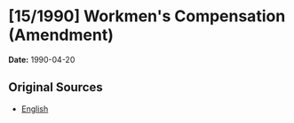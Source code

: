 # [15/1990] Workmen's Compensation (Amendment)

**Date:** 1990-04-20

## Original Sources

- [English](https://documents.gov.lk/view/acts/1990/4/15-1990_E.pdf)
